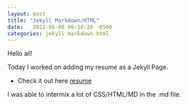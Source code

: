 ```yaml
---
layout: post
title: "Jekyll Markdown/HTML"
date:   2022-06-08 06:18:20 -0500
categories: jekyll markdown html
---
```


Hello all!

Today I worked on adding my resume as a Jekyll Page.
- Check it out here [resume](../pages/resume.md)

I was able to intermix a lot of CSS/HTML/MD in the .md file.
